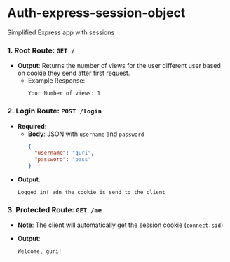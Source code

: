 # Auth-express-session-object
Simplified Express app with sessions 


### 1. Root Route: `GET /`
- **Output**: Returns the number of views for the user different user based on cookie they send after first request.
  - Example Response:  
    ```
    Your Number of views: 1
    ```

### 2. Login Route: `POST /login`

- **Required**: 
  - **Body**: JSON with `username` and `password`
    ```json
    {
      "username": "guri",
      "password": "pass"
    }
    ```
- **Output**: 
    ```
    Logged in! adn the cookie is send to the client 
    ```
  

### 3. Protected Route: `GET /me`
- **Note**: The client will automatically get the session cookie (`connect.sid`)
  
- **Output**: 
    ```
    Welcome, guri!
    ```
